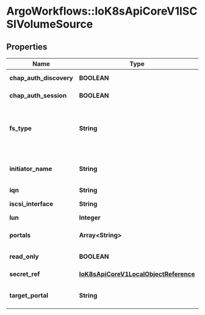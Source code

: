 # ArgoWorkflows::IoK8sApiCoreV1ISCSIVolumeSource

## Properties
Name | Type | Description | Notes
------------ | ------------- | ------------- | -------------
**chap_auth_discovery** | **BOOLEAN** | chapAuthDiscovery defines whether support iSCSI Discovery CHAP authentication | [optional] 
**chap_auth_session** | **BOOLEAN** | chapAuthSession defines whether support iSCSI Session CHAP authentication | [optional] 
**fs_type** | **String** | fsType is the filesystem type of the volume that you want to mount. Tip: Ensure that the filesystem type is supported by the host operating system. Examples: \&quot;ext4\&quot;, \&quot;xfs\&quot;, \&quot;ntfs\&quot;. Implicitly inferred to be \&quot;ext4\&quot; if unspecified. More info: https://kubernetes.io/docs/concepts/storage/volumes#iscsi | [optional] 
**initiator_name** | **String** | initiatorName is the custom iSCSI Initiator Name. If initiatorName is specified with iscsiInterface simultaneously, new iSCSI interface &lt;target portal&gt;:&lt;volume name&gt; will be created for the connection. | [optional] 
**iqn** | **String** | iqn is the target iSCSI Qualified Name. | 
**iscsi_interface** | **String** | iscsiInterface is the interface Name that uses an iSCSI transport. Defaults to &#39;default&#39; (tcp). | [optional] 
**lun** | **Integer** | lun represents iSCSI Target Lun number. | 
**portals** | **Array&lt;String&gt;** | portals is the iSCSI Target Portal List. The portal is either an IP or ip_addr:port if the port is other than default (typically TCP ports 860 and 3260). | [optional] 
**read_only** | **BOOLEAN** | readOnly here will force the ReadOnly setting in VolumeMounts. Defaults to false. | [optional] 
**secret_ref** | [**IoK8sApiCoreV1LocalObjectReference**](IoK8sApiCoreV1LocalObjectReference.md) | secretRef is the CHAP Secret for iSCSI target and initiator authentication | [optional] 
**target_portal** | **String** | targetPortal is iSCSI Target Portal. The Portal is either an IP or ip_addr:port if the port is other than default (typically TCP ports 860 and 3260). | 



